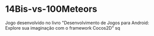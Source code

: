 # 14Bis-vs-100Meteors
Jogo desenvolvido no livro "Desenvolvimento de Jogos para Android: Explore sua imaginação com o framework Cocos2D"
sq
